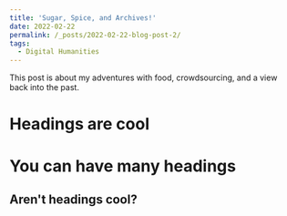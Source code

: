 ```yaml
---
title: 'Sugar, Spice, and Archives!'
date: 2022-02-22
permalink: /_posts/2022-02-22-blog-post-2/
tags:
  - Digital Humanities
---
```


This post is about my adventures with food, crowdsourcing, and a view back into the past.

Headings are cool
======

You can have many headings
======

Aren't headings cool?
------
